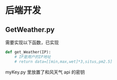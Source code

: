 # 后端开发

## GetWeather.py

需要实现以下函数，已实现

```python
def get_Weather(IP):
    # IP是用户的IP地址
    # return data=[[min,max,wet]*3,situs,pm2.5]
```

myKey.py 里放置了和风天气 api 的密钥